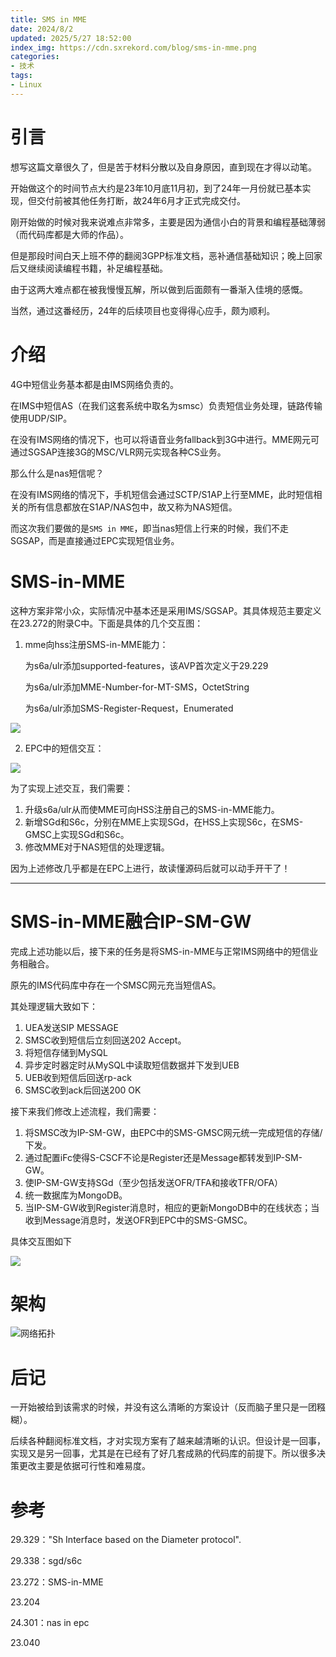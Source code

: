 ```yaml
---
title: SMS in MME
date: 2024/8/2
updated: 2025/5/27 18:52:00
index_img: https://cdn.sxrekord.com/blog/sms-in-mme.png
categories: 
- 技术
tags:
- Linux
---
```



# 引言

想写这篇文章很久了，但是苦于材料分散以及自身原因，直到现在才得以动笔。

开始做这个的时间节点大约是23年10月底11月初，到了24年一月份就已基本实现，但交付前被其他任务打断，故24年6月才正式完成交付。

刚开始做的时候对我来说难点非常多，主要是因为通信小白的背景和编程基础薄弱（而代码库都是大师的作品）。

但是那段时间白天上班不停的翻阅3GPP标准文档，恶补通信基础知识；晚上回家后又继续阅读编程书籍，补足编程基础。

由于这两大难点都在被我慢慢瓦解，所以做到后面颇有一番渐入佳境的感慨。

当然，通过这番经历，24年的后续项目也变得得心应手，颇为顺利。

# 介绍

4G中短信业务基本都是由IMS网络负责的。

在IMS中短信AS（在我们这套系统中取名为smsc）负责短信业务处理，链路传输使用UDP/SIP。


在没有IMS网络的情况下，也可以将语音业务fallback到3G中进行。MME网元可通过SGSAP连接3G的MSC/VLR网元实现各种CS业务。


那么什么是nas短信呢？

在没有IMS网络的情况下，手机短信会通过SCTP/S1AP上行至MME，此时短信相关的所有信息都放在S1AP/NAS包中，故又称为NAS短信。

而这次我们要做的是`SMS in MME`，即当nas短信上行来的时候，我们不走SGSAP，而是直接通过EPC实现短信业务。


# SMS-in-MME

这种方案非常小众，实际情况中基本还是采用IMS/SGSAP。其具体规范主要定义在23.272的附录C中。下面是具体的几个交互图：

1. mme向hss注册SMS-in-MME能力：

    为s6a/ulr添加supported-features，该AVP首次定义于29.229

    为s6a/ulr添加MME-Number-for-MT-SMS，OctetString

    为s6a/ulr添加SMS-Register-Request，Enumerated

![](https://cdn.sxrekord.com/v2/dP91Qzj048Nl-XNJzD0qO6ANq4F18SOHj12R4DMzb1x6qjXUAksgkwCc_VUTZRB8snN5v6Phl_VUpDkzSOoMkwREtl216W9yT1DZKUyfUtTG5S7E6DwQfumLrmGFj5UEBR8o6imELgjS20l5giYoLgnKgLhK36ToSZwRJYzdqwltPu3k6NrhgOgnpqKXsAn7v4zykidFFrnzx0yt-Jy1nV.png)

2. EPC中的短信交互：

![](https://cdn.sxrekord.com/v2/fP9Hovim58RlyolEkelPYx2sTBiOE2gjMyV8EXhz0UcCDamJbqJSp_-E1WJvYXI-o-GyXxplGmxE2-kxfYRl_5qs4aJlgB52Lv9ykAj2GccClvd_n2jVIxZAIZblXLT6Woc1iHG92vnnGbfXlVgZMg4zh70IRJURZzlDVhq2uKRqlPN573jpZjWs87YOJ_Cqskq_Xs6UpcVu9FtE-17NT_ZA.png)

为了实现上述交互，我们需要：

1. 升级s6a/ulr从而使MME可向HSS注册自己的SMS-in-MME能力。
2. 新增SGd和S6c，分别在MME上实现SGd，在HSS上实现S6c，在SMS-GMSC上实现SGd和S6c。
3. 修改MME对于NAS短信的处理逻辑。


因为上述修改几乎都是在EPC上进行，故读懂源码后就可以动手开干了！

---

# SMS-in-MME融合IP-SM-GW

完成上述功能以后，接下来的任务是将SMS-in-MME与正常IMS网络中的短信业务相融合。


原先的IMS代码库中存在一个SMSC网元充当短信AS。

其处理逻辑大致如下：

1. UEA发送SIP MESSAGE
2. SMSC收到短信后立刻回送202 Accept。
3. 将短信存储到MySQL
4. 异步定时器定时从MySQL中读取短信数据并下发到UEB
5. UEB收到短信后回送rp-ack
6. SMSC收到ack后回送200 OK


接下来我们修改上述流程，我们需要：

1. 将SMSC改为IP-SM-GW，由EPC中的SMS-GMSC网元统一完成短信的存储/下发。
2. 通过配置iFc使得S-CSCF不论是Register还是Message都转发到IP-SM-GW。
3. 使IP-SM-GW支持SGd（至少包括发送OFR/TFA和接收TFR/OFA）
4. 统一数据库为MongoDB。
5. 当IP-SM-GW收到Register消息时，相应的更新MongoDB中的在线状态；当收到Message消息时，发送OFR到EPC中的SMS-GMSC。

具体交互图如下

![](https://cdn.sxrekord.com/v2/vLLDJmDL5DtFhtZ20bbCHEBAf8GwRQ61WKbVAmjXCMKUPPBfJ9rv4uWhC6ZA1uankB0Y12F6HA6uaOOF-J5sFbpn5xpqzJ7bTMnCNBgQuPvxpxddFEPrrgEwI_sw9Rr3DqcT87tBanrNjsj4cjWq3O8s78TMdMs9cjGYw6DdiPoNYrfqVXN-tWntsvBK009ptMpeDaLZYcvPn4ML_1ZIFNXa.png)

# 架构

![网络拓扑](https://cdn.sxrekord.com/blog/sms-in-mme.png)

# 后记

一开始被给到该需求的时候，并没有这么清晰的方案设计（反而脑子里只是一团糨糊）。

后续各种翻阅标准文档，才对实现方案有了越来越清晰的认识。但设计是一回事，实现又是另一回事，尤其是在已经有了好几套成熟的代码库的前提下。所以很多决策更改主要是依据可行性和难易度。


# 参考

29.329："Sh Interface based on the Diameter protocol".

29.338：sgd/s6c

23.272：SMS-in-MME

23.204

24.301：nas in epc

23.040

